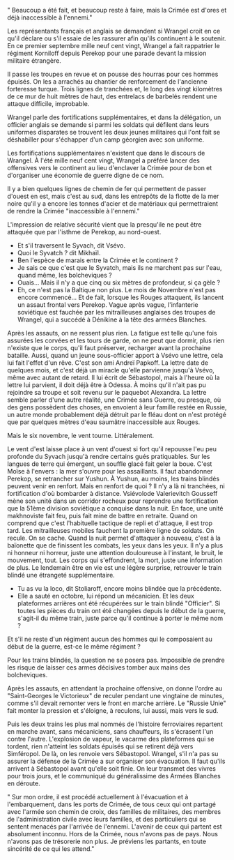 " Beaucoup a été fait, et beaucoup reste à faire, mais la Crimée est d'ores et déjà inaccessible à l'ennemi."

Les représentants français et anglais se demandent si Wrangel croit en ce qu'il déclare ou s'il essaie de les rassurer afin qu'ils continuent à le soutenir. 
En ce premier septembre mille neuf cent vingt, Wrangel a fait rappatrier le régiment Korniloff depuis Perekop pour une parade devant la mission militaire étrangère. 

Il passe les troupes en revue et on pousse des hourras pour ces hommes épuisés. On les a arrachés au chantier de renforcement de l'ancienne forteresse turque. Trois lignes de tranchées et, le long des vingt kilomètres de ce mur de huit mètres de haut, des entrelacs de barbelés rendent une attaque difficile, improbable. 

Wrangel parle des fortifications supplémentaires, et dans la délégation, un officier anglais se demande si parmi les soldats qui défilent dans leurs uniformes disparates se trouvent les deux jeunes militaires qui l'ont fait se déshabiller pour s'échapper d'un camp géorgien avec son uniforme. 

Les fortifications supplémentaires n'existent que dans le discours de Wrangel. À l'été mille neuf cent vingt, Wrangel a préféré lancer des offensives vers le continent au lieu d'enclaver la Crimée pour de bon et d'organiser une économie de guerre digne de ce nom. 

Il y a bien quelques lignes de chemin de fer qui permettent de passer d'ouest en est, mais c'est au sud, dans les entrepôts de la flotte de la mer noire qu'il y a encore les tonnes d'acier et de matériaux qui permettraient de rendre la Crimée "inaccessible à l'ennemi."

L'impression de relative sécurité vient que la presqu'ile ne peut être attaquée que par l'isthme de Perekop, au nord-ouest. 
- Et s'il traversent le Syvach, dit Vsévo. 
- Quoi le Syvatch ? dit Mikhaïl.
- Ben l'espèce de marais entre la Crimée et le continent ? 
- Je sais ce que c'est que le Syvatch, mais ils ne marchent pas sur l'eau, quand même, les bolcheviques ? 
- Ouais... Mais il n'y a que cinq ou six mètres de profondeur, si ça gèle ? 
- Eh, ce n'est pas la Baltique non plus. Le mois de Novembre n'est pas encore commencé...
Et de fait, lorsque les Rouges attaquent, ils lancent un assaut frontal vers Perekop. 
Vague après vague, l'infanterie soviétique est fauchée par les mitrailleuses anglaises des troupes de Wrangel, qui a succédé à Dénikine à la tête des armées Blanches. 

Après les assauts, on ne ressent plus rien. La fatigue est telle qu'une fois assurées les corvées et les tours de garde, on ne peut que dormir, plus rien n'existe que le corps, qu'il faut préserver, recharger avant la prochaine bataille. Aussi, quand un jeune sous-officier apport à Vsévo une lettre, cela lui fait l'effet d'un rêve. C'est son ami Andreï Papkoff. La lettre date de quelques mois, et c'est déjà un miracle qu'elle parvienne jusqu'à Vsévo, même avec autant de retard. Il lui écrit de Sébastopol, mais à l'heure où la lettre lui parvient, il doit déjà être à Odessa. À moins qu'il n'ait pas pu rejoindre sa troupe et soit revenu sur le paquebot Alexandra. La lettre semble parler d'une autre réalité, une Crimée sans Guerre, ou presque, où des gens possèdent des choses, en envoient à leur famille restée en Russie, un autre monde probablement déjà détruit par le fléau dont on n'est protégé que par quelques mètres d'eau saumâtre inaccessible aux Rouges. 


Mais le six novembre, le vent tourne. Littéralement. 

Le vent d'est laisse place à un vent d'ouest si fort qu'il repousse l'eu peu profonde du Syvach jusqu'à rendre certains gués pratiquables. Sur les langues de terre qui émergent, un souffle glacé fait geler la boue. C'est Moïse à l'envers : la mer s'ouvre pour les assaillants. 
Il faut abandonner Perekop, se retrancher sur Yushun. À Yushun, au moins, les trains blindés peuvent venir en renfort. Mais en renfort de quoi ? Il n'y a là ni tranchées, ni fortification d'où bombarder à distance. 
Vsiévolode Valerievitch Gousseff mène son unité dans un corridor rocheux pour reprendre une fortification que la 51ème division soviétique a conquise dans la nuit. 
En face, une unité makhnoviste fait feu, puis fait mine de battre en retraite. Quand on comprend que c'est l'habituelle tactique de repli et d'attaque, il est trop tard. Les mitrailleuses mobiles fauchent la première ligne de soldats. On recule. On se cache. Quand la nuit permet d'attaquer à nouveau, c'est à la baïonette que de finissent les combats, les yeux dans les yeux. 
Il n'y a plus ni honneur ni horreur, juste une attention douloureuse à l'instant, le bruit, le mouvement, tout. Les corps qui s'effondrent, la mort, juste une information de plus. 
Le lendemain être en vie est une légère surprise, retrouver le train blindé une étrangeté supplémentaire. 
- Tu as vu la loco, dit Stoliaroff, encore moins blindée que la précédente. 
- Elle a sauté en octobre, lui répond un mécanicien. Et les deux plateformes arrières ont été récupérées sur le train blindé "Officier". 
Si toutes les pièces du train ont été changées depuis le début de la guerre, s'agit-il du même train, juste parce qu'il continue à porter le même nom ? 

Et s'il ne reste d'un régiment aucun des hommes qui le composaient au début de la guerre, est-ce le même régiment ? 

Pour les trains blindés, la question ne se posera pas. Impossible de prendre les risque de laisser ces armes décisives
tomber aux mains des bolcheviques. 

Après les assauts, en attendant la prochaine offensive, on donne l'ordre au "Saint-Georges le Victorieux" de reculer pendant une vingtaine de minutes, comme s'il devait remonter vers le front en marche arrière. Le "Russie Unie" fait monter la pression et s'éloigne, à reculons, lui aussi, mais vers le sud. 

Puis les deux trains les plus mal nommés de l'histoire ferroviaires repartent en marche avant, sans mécaniciens, sans chauffeurs, ils s'écrasent l'un contre l'autre. L'explosion de vapeur, le vacarme des plateformes qui se tordent, rien n'atteint les soldats épuisés qui se retirent déjà vers Simféropol. 
De là, on les renvoie vers Sébastopol. Wrangel, s'il n'a pas su assurer la défense de la Crimée a sur organiser son évacuation.  Il faut qu'ils arrivent à Sébastopol avant qu'elle soit finie. On leur transmet des vivres pour trois jours, et le communiqué du généralissime des Armées Blanches en déroute. 


" Sur mon ordre, il est procédé actuellement à l'évacuation et à l'embarquement, dans les ports de Crimée, de tous ceux qui ont partagé avec l'armée son chemin de croix, des familles de militaires, des membres de l'administration civile avec leurs familles, et des particuliers qui se sentent menacés par l'arrivée de l'ennemi. L'avenir de ceux qui partent est absolument inconnu. Hors de la Crimée, nous n'avons pas de pays. Nous n'avons pas de trésorerie non plus. Je préviens les partants, en toute sincérité de ce qui les attend."

